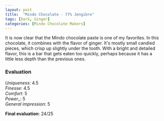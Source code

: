 ```yaml
---
layout: post
title:  "Mindo Chocolate - 77% Jengibre"
tags: [Dark, Ginger] 
categories: [Mindo Chocolate Makers]
---
```


It is now clear that the Mindo chocolate paste is one of my favorites. In this chocolate, it combines with the flavor of ginger. It's mostly small candied pieces, which crisp up slightly under the tooth. With a bright and detailed flavor, this is a bar that gets eaten too quickly, perhaps because it has a little less depth than the previous ones.

### Evaluation

_Uniqueness_: 4.5  
_Finesse_: 4.5  
_Comfort_: 5  
_Power__: 5  
_General impression_: 5

**Final evaluation**: 24/25